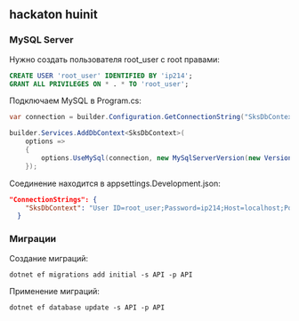 ## hackaton huinit

### MySQL Server
Нужно создать пользователя root_user с root правами:

```sql
CREATE USER 'root_user' IDENTIFIED BY 'ip214';
GRANT ALL PRIVILEGES ON * . * TO 'root_user';
```

Подключаем MySQL в Program.cs:

```csharp
var connection = builder.Configuration.GetConnectionString("SksDbContext");
```

```csharp
builder.Services.AddDbContext<SksDbContext>(
    options =>
    {
        options.UseMySql(connection, new MySqlServerVersion(new Version(9, 1, 0)));
    });
```

Соединение находится в appsettings.Development.json:

```json
"ConnectionStrings": {
    "SksDbContext": "User ID=root_user;Password=ip214;Host=localhost;Port=3306;Database=db_sks"
  }
```

### Миграции

Создание миграций:

```
dotnet ef migrations add initial -s API -p API
```

Применение миграций:

```
dotnet ef database update -s API -p API
```


###